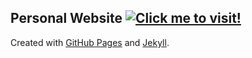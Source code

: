 ## Personal Website [![](https://img.shields.io/badge/Live_site-maxwason.com-green.svg "Click me to visit!")](https://www.maxwason.com)

Created with [GitHub Pages](https://pages.github.com/) and [Jekyll](https://jekyllrb.com/).
